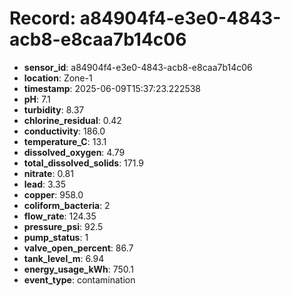 # Record: a84904f4-e3e0-4843-acb8-e8caa7b14c06

- **sensor_id**: a84904f4-e3e0-4843-acb8-e8caa7b14c06
- **location**: Zone-1
- **timestamp**: 2025-06-09T15:37:23.222538
- **pH**: 7.1
- **turbidity**: 8.37
- **chlorine_residual**: 0.42
- **conductivity**: 186.0
- **temperature_C**: 13.1
- **dissolved_oxygen**: 4.79
- **total_dissolved_solids**: 171.9
- **nitrate**: 0.81
- **lead**: 3.35
- **copper**: 958.0
- **coliform_bacteria**: 2
- **flow_rate**: 124.35
- **pressure_psi**: 92.5
- **pump_status**: 1
- **valve_open_percent**: 86.7
- **tank_level_m**: 6.94
- **energy_usage_kWh**: 750.1
- **event_type**: contamination